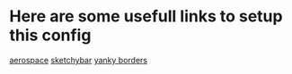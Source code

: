 # Here are some usefull links to setup this config
[aerospace](https://nikitabobko.github.io/AeroSpace/guide)
[sketchybar](https://felixkratz.github.io/SketchyBar/setup)
[yanky borders](https://github.com/FelixKratz/JankyBorders)
